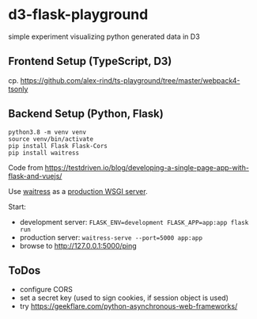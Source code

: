 # d3-flask-playground
simple experiment visualizing python generated data in D3

## Frontend Setup (TypeScript, D3)

cp. <https://github.com/alex-rind/ts-playground/tree/master/webpack4-tsonly>

## Backend Setup (Python, Flask)

```
python3.8 -m venv venv
source venv/bin/activate
pip install Flask Flask-Cors
pip install waitress
```

Code from <https://testdriven.io/blog/developing-a-single-page-app-with-flask-and-vuejs/>

Use [waitress](https://docs.pylonsproject.org/projects/waitress/en/stable/usage.html) as a [production WSGI server](https://flask.palletsprojects.com/en/1.1.x/tutorial/deploy/).

Start:
* development server: `FLASK_ENV=development FLASK_APP=app:app flask run`
* production server: `waitress-serve --port=5000 app:app`
* browse to <http://127.0.0.1:5000/ping>

## ToDos

* configure CORS
* set a secret key (used to sign cookies, if session object is used)
* try <https://geekflare.com/python-asynchronous-web-frameworks/>

